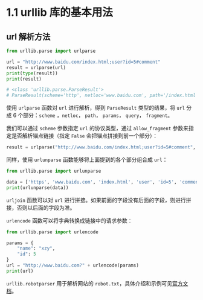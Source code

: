 # 1.1 urllib 库的基本用法

## url 解析方法

```python
from urllib.parse import urlparse

url = "http://www.baidu.com/index.html;user?id=5#comment"
result = urlparse(url)
print(type(result))
print(result)

# <class 'urllib.parse.ParseResult'>
# ParseResult(scheme='http', netloc='www.baidu.com', path='/index.html', params='user', query='id=5', fragment='comment')
```

使用 `urlparse` 函数对 `url` 进行解析，得到 `ParseResult` 类型的结果，将 `url` 分成 6 个部分：`scheme` ，`netloc`， `path`， `params`， `query`， `fragment`。

我们可以通过 `scheme` 参数指定 `url` 的协议类型，通过 `allow_fragment` 参数来指定是否解析锚点链接（指定 `False` 会把锚点拼接到前一个部分）：

```python
result = urlparse("http://www.baidu.com/index.html;user?id=5#comment", scheme="https", allow_fragment=False)
```

同样，使用 `urlunparse` 函数能够将上面提到的各个部分组合成 `url`：

```python
from urllib.parse import urlunparse

data = ['https', 'www.baidu.com', 'index.html', 'user', 'id=5', 'comment']
print(urlunparse(data))
```

`urljoin` 函数可以对 `url` 进行拼接。如果前面的字段没有后面的字段，则进行拼接，否则以后面的字段为准。

`urlencode` 函数可以将字典转换成链接中的请求参数：

```python
from urllib.parse import urlencode

params = {
    "name": "xzy",
    "id": 5
}
url = "http://www.baidu.com?" + urlencode(params)
print(url)
```

`urllib.robotparser` 用于解析网站的 `robot.txt`，具体介绍和示例可见[官方文档](https://docs.python.org/3/library/urllib.robotparser.html)。







